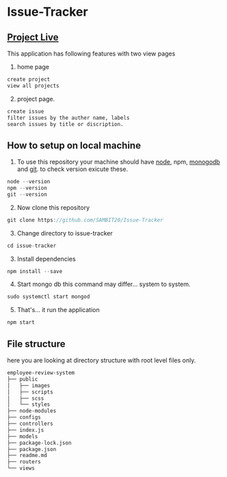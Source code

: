 # Issue-Tracker
## [Project Live](https://sk-issue-traker.herokuapp.com/)

This application has following features with two view pages

1. home page

```sh
create project
view all projects
```

2. project page.

```sh
create issue
filter issues by the auther name, labels
search issues by title or discription.
```

## How to setup on local machine

1. To use this repository your machine should have [node](https://nodejs.org/en/), npm, [monogodb](https://docs.mongodb.com/manual/installation/) and [git](https://git-scm.com/downloads). to check version exicute these.

```go
node --version
npm --version
git --version
```

2. Now clone this repository

```go
git clone https://github.com/SAMBIT20/Issue-Tracker
```

3. Change directory to issue-tracker

```go
cd issue-tracker
```

3. Install dependencies

```go
npm install --save
```

4. Start mongo db this command may differ... system to system.

```go
sudo systemctl start mongod
```

5. That's... it run the application

```go
npm start
```

## File structure

here you are looking at directory structure with root level files only.

```sh
employee-review-system
├── public
│   ├── images
│   ├── scripts
│   ├── scss
│   └── styles
├── node-modules
├── configs
├── controllers
├── index.js
├── models
├── package-lock.json
├── package.json
├── readme.md
├── routers
└── views
```
